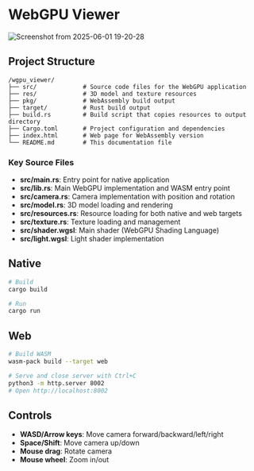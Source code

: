 # WebGPU Viewer

![Screenshot from 2025-06-01 19-20-28](https://github.com/user-attachments/assets/5c328e87-3e67-4330-a69c-7c460a8cb2c8)


## Project Structure

```
/wgpu_viewer/
├── src/             # Source code files for the WebGPU application
├── res/             # 3D model and texture resources
├── pkg/             # WebAssembly build output
├── target/          # Rust build output
├── build.rs         # Build script that copies resources to output directory
├── Cargo.toml       # Project configuration and dependencies
├── index.html       # Web page for WebAssembly version
└── README.md        # This documentation file
```

### Key Source Files

- **src/main.rs**: Entry point for native application
- **src/lib.rs**: Main WebGPU implementation and WASM entry point
- **src/camera.rs**: Camera implementation with position and rotation
- **src/model.rs**: 3D model loading and rendering
- **src/resources.rs**: Resource loading for both native and web targets
- **src/texture.rs**: Texture loading and management
- **src/shader.wgsl**: Main shader (WebGPU Shading Language)
- **src/light.wgsl**: Light shader implementation

## Native

```bash
# Build
cargo build

# Run
cargo run
```

## Web

```bash
# Build WASM
wasm-pack build --target web

# Serve and close server with Ctrl+C
python3 -m http.server 8002
# Open http://localhost:8002
```

## Controls

- **WASD/Arrow keys**: Move camera forward/backward/left/right
- **Space/Shift**: Move camera up/down
- **Mouse drag**: Rotate camera
- **Mouse wheel**: Zoom in/out
